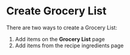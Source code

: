 # Create Grocery List

There are two ways to create a Grocery List:  
1. Add items on the **Grocery List** page  
2. Add items from the recipe ingredients page
